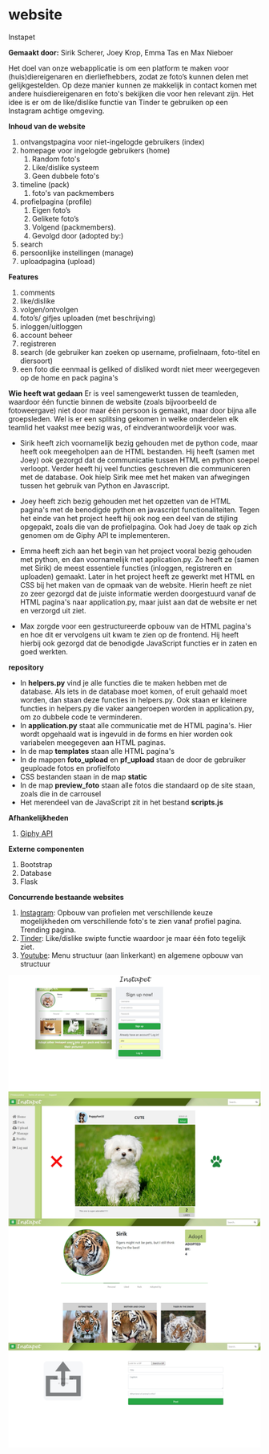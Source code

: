 # website
Instapet

<b>Gemaakt door:</b>
Sirik Scherer, Joey Krop, Emma Tas en Max Nieboer

Het doel van onze webapplicatie is om een platform te maken voor (huis)diereigenaren en dierliefhebbers, zodat ze foto’s kunnen delen met gelijkgestelden. Op deze manier kunnen ze makkelijk in contact komen met andere huisdiereigenaren en foto's bekijken die voor hen relevant zijn. Het idee is er om de like/dislike functie van Tinder te gebruiken op een Instagram achtige omgeving.

<b>Inhoud van de website</b>
1.  ontvangstpagina voor niet-ingelogde gebruikers (index)
2.  homepage voor ingelogde gebruikers (home)
    1. Random foto's 
    2. Like/dislike systeem
    3. Geen dubbele foto's 
3.  timeline (pack)
    1. foto's van packmembers
4.  profielpagina (profile)
    1. Eigen foto’s
    2. Gelikete foto’s
    3. Volgend (packmembers).
    4. Gevolgd door (adopted by:)
5.  search
6.  persoonlijke instellingen (manage)
7.  uploadpagina (upload)

<b>Features</b>
1.	comments
2.	like/dislike
3.	volgen/ontvolgen
4.	foto’s/ gifjes uploaden (met beschrijving)
5.	inloggen/uitloggen
6.	account beheer
7.  registreren
8.  search (de gebruiker kan zoeken op username, profielnaam, foto-titel en diersoort)
9.  een foto die eenmaal is geliked of disliked wordt niet meer weergegeven op de home en pack pagina's 

<b>Wie heeft wat gedaan</b>
Er is veel samengewerkt tussen de teamleden, waardoor één functie binnen de website (zoals bijvoorbeeld de fotoweergave) niet door maar één persoon is gemaakt, maar door bijna alle groepsleden. Wel is er een splitsing gekomen in welke onderdelen elk teamlid het vaakst mee bezig was, of eindverantwoordelijk voor was. 

- Sirik heeft zich voornamelijk bezig gehouden met de python code, maar heeft ook meegeholpen aan de HTML bestanden. Hij heeft (samen met Joey) ook gezorgd dat de communicatie tussen HTML en python soepel verloopt. Verder heeft hij veel functies geschreven die communiceren met de database. Ook hielp Sirik mee met het maken van afwegingen tussen het gebruik van Python en Javascript.

- Joey heeft zich bezig gehouden met het opzetten van de HTML pagina's met de benodigde python en javascript functionaliteiten. Tegen het einde van het project heeft hij ook nog een deel van de stijling opgepakt, zoals die van de profielpagina. Ook had Joey de taak op zich genomen om de Giphy API te implementeren. 

- Emma heeft zich aan het begin van het project vooral bezig gehouden met python, en dan voornamelijk met application.py. Zo heeft ze (samen met Sirik) de meest essentiele functies (inloggen, registreren en uploaden) gemaakt. Later in het project heeft ze gewerkt met HTML en CSS bij het maken van de opmaak van de website. Hierin heeft ze niet zo zeer gezorgd dat de juiste informatie werden doorgestuurd vanaf de HTML pagina's naar application.py, maar juist aan dat de website er net en verzorgd uit ziet. 

- Max zorgde voor een gestructureerde opbouw van de HTML pagina's en hoe dit er vervolgens uit kwam te zien op de frontend. Hij heeft hierbij ook gezorgd dat de benodigde JavaScript functies er in zaten en goed werkten. 

<b> repository </b>
- In <b>helpers.py</b> vind je alle functies die te maken hebben met de database. Als iets in de database moet komen, of eruit gehaald moet worden, dan staan deze functies in helpers.py. Ook staan er kleinere functies in helpers.py die vaker aangeroepen worden in application.py, om zo dubbele code te verminderen.
- In <b>application.py</b> staat alle communicatie met de HTML pagina's. Hier wordt opgehaald wat is ingevuld in de forms en hier worden ook variabelen meegegeven aan HTML paginas. 
- In de map <b>templates</b> staan alle HTML pagina's 
- In de mappen <b>foto_upload</b> en <b>pf_upload</b> staan de door de gebruiker geuploade fotos en profielfoto
- CSS bestanden staan in de map <b>static</b>
- In de map <b>preview_foto</b> staan alle fotos die standaard op de site staan, zoals die in de carrousel
- Het merendeel van de JavaScript zit in het bestand <b>scripts.js</b>


<b>Afhankelijkheden</b>
1. [Giphy API](http://api.giphy.com)

<b>Externe componenten</b>
1. Bootstrap
2. Database
3. Flask

<b>Concurrende bestaande websites</b>
1. [Instagram](http://www.instagram.com): Opbouw van profielen met verschillende keuze mogelijkheden om verschillende foto's te zien vanaf profiel pagina. Trending pagina.
2. [Tinder](http://www.tinder.com): Like/dislike swipte functie waardoor je maar één foto tegelijk ziet.
3. [Youtube](http://www.youtube.com): Menu structuur (aan linkerkant) en algemene opbouw van structuur

![image of design](screenshot.png)
